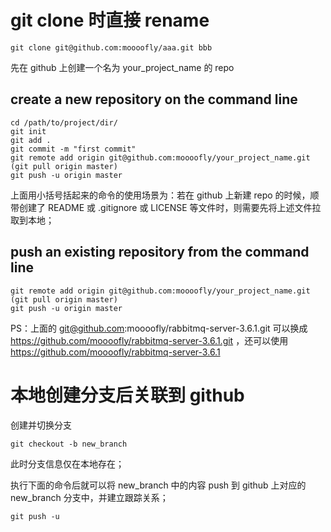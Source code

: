 

# git clone 时直接 rename

```shell
git clone git@github.com:moooofly/aaa.git bbb
```


先在 github 上创建一个名为 your_project_name 的 repo


## create a new repository on the command line

```shell
cd /path/to/project/dir/
git init
git add .
git commit -m "first commit"
git remote add origin git@github.com:moooofly/your_project_name.git
(git pull origin master)
git push -u origin master
```
上面用小括号括起来的命令的使用场景为：若在 github 上新建 repo 的时候，顺带创建了 README 或 .gitignore 或 LICENSE 等文件时，则需要先将上述文件拉取到本地；

## push an existing repository from the command line

```shell
git remote add origin git@github.com:moooofly/your_project_name.git
(git pull origin master)
git push -u origin master
```

 PS：上面的 git@github.com:moooofly/rabbitmq-server-3.6.1.git 可以换成 https://github.com/moooofly/rabbitmq-server-3.6.1.git ，还可以使用 https://github.com/moooofly/rabbitmq-server-3.6.1


# 本地创建分支后关联到 github


创建并切换分支
```shell
git checkout -b new_branch
```
此时分支信息仅在本地存在；

执行下面的命令后就可以将 new_branch 中的内容 push 到 github 上对应的 new_branch 分支中，并建立跟踪关系；
```shell
git push -u
```


